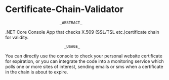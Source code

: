 # Certificate-Chain-Validator

                            _ABSTRACT_
 
.NET Core Console App that checks X.509 (SSL/TSL etc.)certificate chain for validity.

                              _USAGE_
                          
You can directly use the console to check your personal website certificate 
for expiration, or you can integrate the code into a 
monitoring service which polls one or more sites of interest,
sending emails or sms when a certificate in the chain is about to expire.
